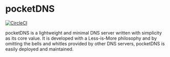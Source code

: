 # pocketDNS

[![CircleCI](https://circleci.com/gh/OompahLoompah/pocketDNS/tree/master.svg?style=shield)](https://circleci.com/gh/OompahLoompah/pocketDNS/tree/master)

pocketDNS is a lightweight and minimal DNS server written with simplicity as its core value. It is developed with a Less-is-More philosophy and by omitting the bells and whitles provided by other DNS servers, pocketDNS is easily deployed and maintained.